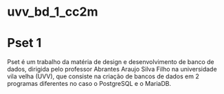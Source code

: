 # uvv_bd_1_cc2m

# Pset 1 

Pset é um trabalho da matéria de design e desenvolvimento de banco de dados, dirigida pelo professor Abrantes Araujo Silva Filho na universidade vila velha (UVV), que consiste na criação de bancos de dados em 2 programas diferentes no caso o PostgreSQL e o MariaDB.
